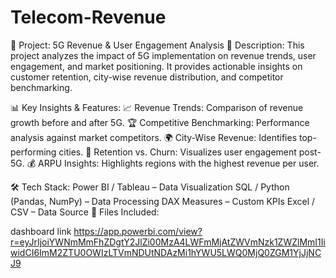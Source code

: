 # Telecom-Revenue
📁 Project: 5G Revenue & User Engagement Analysis
📝 Description:
This project analyzes the impact of 5G implementation on revenue trends, user engagement, and market positioning. It provides actionable insights on customer retention, city-wise revenue distribution, and competitor benchmarking.

📊 Key Insights & Features:
📈 Revenue Trends: Comparison of revenue growth before and after 5G.
🏆 Competitive Benchmarking: Performance analysis against market competitors.
🌍 City-Wise Revenue: Identifies top-performing cities.
🔄 Retention vs. Churn: Visualizes user engagement post-5G.
💰 ARPU Insights: Highlights regions with the highest revenue per user.

🛠 Tech Stack:
Power BI / Tableau – Data Visualization
SQL / Python (Pandas, NumPy) – Data Processing
DAX Measures – Custom KPIs
Excel / CSV – Data Source
📎 Files Included:

dashboard link https://app.powerbi.com/view?r=eyJrIjoiYWNmMmFhZDgtY2JlZi00MzA4LWFmMjAtZWVmNzk1ZWZlMmI1IiwidCI6ImM2ZTU0OWIzLTVmNDUtNDAzMi1hYWU5LWQ0MjQ0ZGM1YjJjNCJ9
